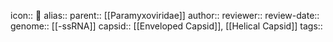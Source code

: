 icon:: 🦠
alias::
parent:: [[Paramyxoviridae]] 
author::
reviewer::
review-date::
genome:: [[-ssRNA]] 
capsid:: [[Enveloped Capsid]], [[Helical Capsid]] 
tags::
